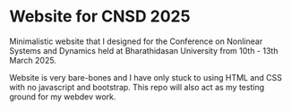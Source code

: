 # Website for CNSD 2025

Minimalistic website that I designed for the Conference on Nonlinear Systems and Dynamics held at Bharathidasan University from 10th - 13th March 2025. 

Website is very bare-bones and I have only stuck to using HTML and CSS with no javascript and bootstrap. This repo will also act as my testing ground for my webdev work. 
